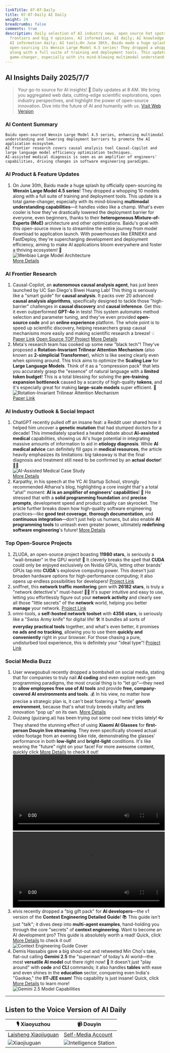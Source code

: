```yaml
---
linkTitle: 07-07-Daily
title: 07-07-Daily AI Daily
weight: 24
breadcrumbs: false
comments: true
description: Daily selection of AI industry news, open source hot spots, academic
  frontiers and big V opinions. AI information; AI daily; AI knowledge base; AI tutorials;
  AI information daily; AI tools;On June 30th, Baidu made a huge splash by officially
  open-sourcing its Wenxin Large Model 4.5 series! They dropped a whopping 10 models
  along with a full suite of training and deployment tools. This update is a total
  game-changer, especially with its mind-blowing multimodal understanding capabili...
---
```

## AI Insights Daily 2025/7/7

> Your go-to source for AI insights! 🚀 Daily updates at 8 AM. We bring you aggregated web data, cutting-edge scientific explorations, open industry perspectives, and highlight the power of open-source innovation. Dive into the future of AI and humanity with us. [Visit Web Version](https://ai.hubtoday.app/)

### **AI Content Summary**

```
Baidu open-sourced Wenxin Large Model 4.5 series, enhancing multimodal understanding and lowering deployment barriers to promote the AI application ecosystem.
AI frontier research covers causal analysis tool Causal-Copilot and large language model efficiency optimization techniques.
AI-assisted medical diagnosis is seen as an amplifier of engineers' capabilities, driving changes in software engineering paradigms.
```

### **AI Product & Feature Updates**
1. On June 30th, Baidu made a huge splash by officially open-sourcing its **Wenxin Large Model 4.5 series**! They dropped a whopping 10 models along with a full suite of training and deployment tools. This update is a total game-changer, especially with its mind-blowing **multimodal understanding capabilities**—it handles video like a champ. What's even cooler is how they've drastically lowered the deployment barrier for everyone, even beginners, thanks to their **heterogeneous Mixture-of-Experts (MoE)** architecture and other optimizations. Baidu's goal with this open-source move is to streamline the entire journey from model download to application launch. With powerhouses like ERNIEKit and FastDeploy, they're supercharging development and deployment efficiency, aiming to make AI applications bloom everywhere and foster a thriving ecosystem! 🚀
    <br/> ![Wenbiao Large Model Architecture](https://cdn.jsdmirror.com/gh/justlovemaki/imagehub@main/images/2025/07/news_01k022vs3bfj2b7zap23z81h8c.avif) <br/>
    [More Details](https://mp.weixin.qq.com/s?__biz=MzAxMDMxOTI2NA==&mid=2649095044&idx=1&sn=3ad0a5c613fb19b47723200f86960756)

### **AI Frontier Research**
1. Causal-Copilot, an **autonomous causal analysis agent**, has just been launched by UC San Diego's Biwei Huang Lab! This thing is seriously like a "smart guide" for **causal analysis**. It packs over 20 advanced **causal analysis algorithms**, specifically designed to tackle those "high-barrier" challenges in **causal discovery** and **causal inference**. Get this: it even outperformed **GPT-4o** in tests! This system automates method selection and parameter tuning, and they've even provided **open-source code** and an **online experience** platform. The whole point is to speed up scientific discovery, helping researchers grasp causal mechanisms more easily and making scientific research a breeze! 💡
    [Paper Link](https://arxiv.org/abs/2504.13263) [Open Source TOP Project](https://github.com/Lancelot39/Causal-Copilot) [More Details](https://causalcopilot.com/)
2. Meta's research team has cooked up some new "black tech"! They've proposed a **Rotation-Invariant Trilinear Attention Mechanism** (also known as **2-simplicial Transformer**), which is like seeing clearly even when spinning around. This trick aims to optimize the **Scaling Law** for **Large Language Models**. Think of it as a "compression pack" that lets you accurately grasp the "essence" of natural language with a **limited token budget**! This is a total blessing for solving the **pre-training expansion bottleneck** caused by a scarcity of high-quality **tokens**, and it's especially great for making **large-scale models** super efficient. 🤯
    <br/> ![Rotation-Invariant Trilinear Attention Mechanism](https://cdn.jsdmirror.com/gh/justlovemaki/imagehub@main/images/2025/07/news_01k022vvdqft4vx8t5qgespz77.avif) <br/>
    [Paper Link](https://arxiv.org/pdf/2507.02754.pdf)

### **AI Industry Outlook & Social Impact**
1. ChatGPT recently pulled off an insane feat: a Reddit user shared how it helped him uncover a **genetic mutation** that had stumped doctors for a decade! This immediately sparked a heated debate about **AI-assisted medical** capabilities, showing us AI's huge potential in integrating massive amounts of information to aid in **etiology diagnosis**. While **AI medical advice** can definitely fill gaps in **medical resources**, the article heavily emphasizes its limitations: big takeaway is that the final diagnosis and treatment still need to be confirmed by an **actual doctor**! 👩‍⚕️
    <br/> ![AI-Assisted Medical Case Study](https://cdn.jsdmirror.com/gh/justlovemaki/imagehub@main/images/2025/07/news_01k022vx3rerw92cx57nvdh0yn.avif) <br/>
    [More Details](https://www.reddit.com/r/ChatGPT/comments/1lrmom4/chatgpt_solved_a_10_year_problem_no_doctors_could/)
2. Karpathy, in his speech at the YC AI Startup School, strongly recommended Atharva's blog, highlighting a core insight that's a total "aha!" moment: **AI is an amplifier of engineers' capabilities**! 🚀 He stressed that with a **solid programming foundation** and **precise prompts**, development speed and product quality can skyrocket. The article further breaks down how high-quality software engineering practices—like **good test coverage**, **thorough documentation**, and **continuous integration**—don't just help us humans, but also enable **AI programming tools** to unleash even greater power, ultimately **redefining software engineering**'s future!
    [More Details](https://mp.weixin.qq.com/s?__biz=MzI3MTA0MTk1MA==&mid=2652607139&idx=2&sn=6a5e318fc223bc04c4803a9c7d3b4713)

### **Top Open-Source Projects**
1. ZLUDA, an open-source project boasting **11980 stars**, is seriously a "wall-breaker" in the GPU world! 🧱 It cleverly breaks the spell that **CUDA** could only be enjoyed exclusively on Nvidia GPUs, letting other brands' GPUs tap into **CUDA**'s explosive computing power. This doesn't just broaden hardware options for high-performance computing; it also opens up endless possibilities for developers!
    [Project Link](https://github.com/vosen/ZLUDA)
2. sniffnet, this **network traffic monitoring** gem with **26182 stars**, is truly a "network detective's" must-have! 🕵️‍♀️ It's super intuitive and easy to use, letting you effortlessly figure out your **network activity** and clearly see all those "little secrets" of the **network** world, helping you better **manage** your network.
    [Project Link](https://github.com/GyulyVGC/sniffnet)
3. omni-tools, a **self-hosted network toolset** with **4356 stars**, is seriously like a "Swiss Army knife" for digital life! 🛠️ It bundles all sorts of **everyday practical tools** together, and what's even better, it promises **no ads and no tracking**, allowing you to use them **quickly and conveniently** right in your browser. For those chasing a pure, undisturbed tool experience, this is definitely your "ideal type"!
    [Project Link](https://github.com/iib0011/omni-tools)

### **Social Media Buzz**
1. User wwwgoubuli recently dropped a bombshell on social media, stating that for companies to truly nail **AI coding** and even explore next-gen programming paradigms, the most crucial thing is to "let go"—they need to **allow employees free use of AI tools** and provide **free, company-covered AI environments and tools**. 💰 In his view, no matter how precise a strategic plan is, it can't beat fostering a "fertile" **growth environment**, because that's what truly breeds vitality and lets innovation "pop up" on its own.
    [More Details](https://x.com/wwwgoubuli/status/1941825193175109721)
2. Guizang (guizang.ai) has been trying out some cool new tricks lately! 👓 They shared the stunning effect of using **Xiaomi AI Glasses** for **first-person Douyin live streaming**. They even specifically showed actual video footage from an evening bike ride, demonstrating the glasses' performance in both **low-light** and **bright-light** conditions. It's like wearing the "future" right on your face! For more awesome content, quickly click [More Details](https://x.com/op7418/status/1941783013387555011) to check it out!
    <video src="https://cdn.jsdmirror.com/gh/justlovemaki/imagehub@main/images/2025/07/news_01k022w323fehbqvaed4km9yz9.mp4" controls="controls" width="100%"></video>
    <video src="https://cdn.jsdmirror.com/gh/justlovemaki/imagehub@main/images/2025/07/news_01k022wkmcfrgrv4ga879jmh8x.mp4" controls="controls" width="100%"></video>
3. elvis recently dropped a "big gift pack" for **AI developers**—the v1 version of the **Context Engineering Detailed Guide**! 📚 This guide isn't just "talk"; it dives deep into **multi-agent examples**, hand-holding you through the core "secrets" of **context engineering**. Want to become an AI development pro? This guide is absolutely worth a read! Quick, click [More Details](https://x.com/omarsar0/status/1941566132001153082) to check it out!
    <br/> ![Context Engineering Guide Cover](https://cdn.jsdmirror.com/gh/justlovemaki/imagehub@main/images/2025/07/news_01k022wqkverbszeba3zcsfe3h.avif) <br/>
4. Demis Hassabis gave a big shout-out and retweeted Min Choi's take, flat-out calling **Gemini 2.5** the "superman" of today's AI world—the most **versatile AI model** out there right now! 🦸 It doesn't just "play around" with **code** and **CLI** commands; it also handles **tables** with ease and even shines in the **education** sector, conquering even India's "Gaokao," the **IIT-JEE exam**! This capability is just insane! Quick, click [More Details](https://x.com/demishassabis/status/1941701663800062214) to learn more!
    <br/> ![Gemini 2.5 Model Capabilities](https://cdn.jsdmirror.com/gh/justlovemaki/imagehub@main/images/2025/07/news_01k022wtche12t7pw10j5d7rb6.avif) <br/>

---

## **Listen to the Voice Version of AI Daily**

| 🎙️ **Xiaoyuzhou** | 📹 **Douyin** |
| --- | --- |
| [Laisheng Xiaojiuguan](https://www.xiaoyuzhoufm.com/podcast/683c62b7c1ca9cf575a5030e) | [Self-Media Account](https://www.douyin.com/user/MS4wLjABAAAAwpwqPQlu38sO38VyWgw9ZjDEnN4bMR5j8x111UxpseHR9DpB6-CveI5KRXOWuFwG) |
| ![Xiaojiuguan](https://cdn.jsdmirror.com/gh/justlovemaki/imagehub@main/logo/f959f7984e9163fc50d3941d79a7f262.md.png) | ![Intelligence Station](https://cdn.jsdmirror.com/gh/justlovemaki/imagehub@main/logo/7fc30805eeb831e1e2baa3a240683ca3.md.png) |